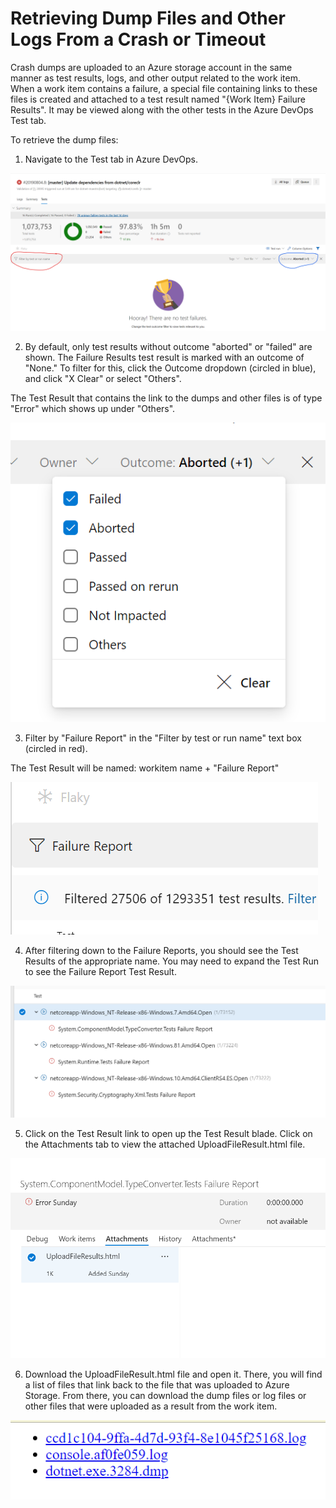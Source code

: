 # Retrieving Dump Files and Other Logs From a Crash or Timeout

Crash dumps are uploaded to an Azure storage account in the same manner as test results, logs, and other output related to the work item. When a work item contains a failure, a special file containing links to these files is created and attached to a test result named "{Work Item} Failure Results". It may be viewed along with the other tests in the Azure DevOps Test tab.

To retrieve the dump files:

1. Navigate to the Test tab in Azure DevOps.

![AzDO Test Tab](DumpsTestTab.png)

2. By default, only test results without outcome "aborted" or "failed" are shown. The Failure Results test result is marked with an outcome of "None." To filter for this, click the Outcome dropdown (circled in blue), and click "X Clear" or select "Others". 

The Test Result that contains the link to the dumps and other files is of type "Error" which shows up under "Others". 

![Outcome dropdown](DumpsOutcomeDropdown.png)

3. Filter by "Failure Report" in the "Filter by test or run name" text box (circled in red). 

The Test Result will be named: workitem name + "Failure Report"

![Failure Report Filter](DumpsFailureReportFilter.png)

4. After filtering down to the Failure Reports, you should see the Test Results of the appropriate name. You may need to expand the Test Run to see the Failure Report Test Result. 

![Failure Report Test Results](DumpsFailureReportTestResults.png)

5. Click on the Test Result link to open up the Test Result blade. Click on the Attachments tab to view the attached UploadFileResult.html file. 

![UploadFileResult.html Attachment](DumpsUploadFileResultsAttachment.png)

6. Download the UploadFileResult.html file and open it. There, you will find a list of files that link back to the file that was uploaded to Azure Storage. From there, you can download the dump files or log files or other files that were uploaded as a result from the work item. 

![Upload File Links](DumpsUploadFileLinks.png)
